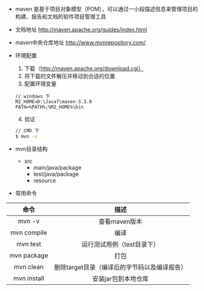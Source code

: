 
* maven 是基于项目对象模型（POM），可以通过一小段描述信息来管理项目的构建、报告和文档的软件项目管理工具

* 文档地址 <http://maven.apache.org/guides/index.html>

* maven中央仓库地址 <http://www.mvnrepository.com/>

* 环境配置
    1. 下载（http://maven.apache.org/download.cgi）
    2. 将下载的文件解压并移动到合适的位置
    3. 配置环境变量
    ```
    // windows 下
    M2_HOME=D:\Java7\maven-3.3.9
    PATH=%PATH%;%M2_HOME%\bin
    ```
    4. 验证
    ```bash
    // CMD 下
    $ mvn -v
    ```

* mvn目录结构
    * src
        * main/java/package
        * test/java/package
        * resource

* 常用命令

| 命令 | 描述 |
|:---:|:----:|
| mvn -v      | 查看maven版本 |
| mvn compile | 编译 |
| mvn test    | 运行测试用例（test目录下） |
| mvn package | 打包 |
| mvn clean   | 删除target目录（编译后的字节码以及编译报告） |
| mvn install | 安装jar包到本地仓库 |



